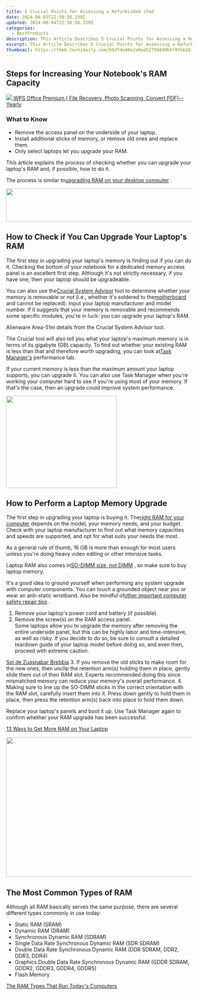```yaml
---
title: 5 Crucial Points for Assessing a Refurbished iPad
date: 2024-08-03T22:58:56.339Z
updated: 2024-08-04T22:58:56.339Z
categories:
  - BestProducts
description: This Article Describes 5 Crucial Points for Assessing a Refurbished iPad
excerpt: This Article Describes 5 Crucial Points for Assessing a Refurbished iPad
thumbnail: https://thmb.techidaily.com/b5dfde40e2a9ad5275b840b5f0fbb161aac4de7d7745911720b5a34076945390.jpg
---
```


## Steps for Increasing Your Notebook's RAM Capacity
<!-- affiliate ads begin -->
<a href="https://secure.2checkout.com/order/checkout.php?PRODS=38729081&QTY=1&AFFILIATE=108875&CART=1"><img src="https://website-prod.cache.wpscdn.com/img/wps-writer-free-word-processor-1x.3d9c80d.png" border="0">
WPS Office Premium ( File Recovery, Photo Scanning, Convert PDF)--Yearly</a>
<!-- affiliate ads end -->
### What to Know

* Remove the access panel on the underside of your laptop.
* Install additional sticks of memory, or remove old ones and replace them.
* Only select laptops let you upgrade your RAM.

 This article explains the process of checking whether you can upgrade your laptop's RAM and, if possible, how to do it.

 The process is similar to[upgrading RAM on your desktop computer](https://www.lifewire.com/install-ram-in-computer-4782047) .

<!-- affiliate ads begin -->
<a href="https://newchic.sjv.io/c/5597632/1659704/14420" target="_top" id="1659704"><img src="//a.impactradius-go.com/display-ad/14420-1659704" border="0" alt="" width="728" height="90"/></a><img height="0" width="0" src="https://imp.pxf.io/i/5597632/1659704/14420" style="position:absolute;visibility:hidden;" border="0" />
<!-- affiliate ads end -->
## How to Check if You Can Upgrade Your Laptop's RAM

 The first step in upgrading your laptop's memory is finding out if you can do it. Checking the bottom of your notebook for a dedicated memory access panel is an excellent first step. Although it's not strictly necessary, if you have one, then your laptop should be upgradeable.

 You can also use the[Crucial System Advisor](https://www.crucial.com/store/advisor) tool to determine whether your memory is removable or not (i.e., whether it's soldered to the[motherboard](https://www.lifewire.com/motherboards-system-boards-and-mainboards-2618154) and cannot be replaced). Input your laptop manufacturer and model number. If it suggests that your memory is removable and recommends some specific modules, you're in luck: you can upgrade your laptop's RAM.

 Alienware Area-51m details from the Crucial System Advisor tool.

 The Crucial tool will also tell you what your laptop's maximum memory is in terms of its gigabyte (GB) capacity. To find out whether your existing RAM is less than that and therefore worth upgrading, you can look at[Task Manager's](https://www.lifewire.com/task-manager-2626025) performance tab.

 If your current memory is less than the maximum amount your laptop supports, you can upgrade it. You can also use Task Manager when you're working your computer hard to see if you're using most of your memory. If that's the case, then an upgrade could improve system performance.

<!-- affiliate ads begin -->
<a href="https://modlily.sjv.io/c/5597632/2072819/17059" target="_top" id="2072819"><img src="//a.impactradius-go.com/display-ad/17059-2072819" border="0" alt="" width="300" height="250"/></a><img height="0" width="0" src="https://imp.pxf.io/i/5597632/2072819/17059" style="position:absolute;visibility:hidden;" border="0" />
<!-- affiliate ads end -->
## How to Perform a Laptop Memory Upgrade

 The first step in upgrading your laptop is buying it. The[right RAM for your computer](https://www.lifewire.com/laptop-memory-buyers-guide-833024) depends on the model, your memory needs, and your budget. Check with your laptop manufacturer to find out what memory capacities and speeds are supported, and opt for what suits your needs the most.

 As a general rule of thumb, 16 GB is more than enough for most users unless you're doing heavy video editing or other intensive tasks.

 Laptop RAM also comes in[SO-DIMM size, not DIMM](https://www.lifewire.com/ddr4-memory-833028) , so make sure to buy laptop memory.

 It's a good idea to ground yourself when performing any system upgrade with computer components. You can touch a grounded object near you or wear an anti-static wristband. Also be mindful of[other important computer safety repair tips](https://www.lifewire.com/important-computer-repair-safety-tips-2625176) .

1. Remove your laptop's power cord and battery (if possible).
2. Remove the screw(s) on the RAM access panel.  
 Some laptops allow you to upgrade the memory after removing the entire underside panel, but this can be highly labor and time-intensive, as well as risky. If you decide to do so, be sure to consult a detailed teardown guide of your laptop model before doing so, and even then, proceed with extreme caution.  

[Sol de Zuasnabar Brebbia](https://www.gettyimages.co.uk/search/photographer?family=creative&photographer=Sol+de+Zuasnabar+Brebbia)
3. If you remove the old sticks to make room for the new ones, then unclip the retention arm(s) holding them in place, gently slide them out of their RAM slot. Experts recommended doing this since mismatched memory can reduce your memory's overall performance.
4. Making sure to line up the SO-DIMM sticks in the correct orientation with the RAM slot, carefully insert them into it. Press down gently to hold them in place, then press the retention arm(s) back into place to hold them down.

 Replace your laptop's panels and boot it up. Use Task Manager again to confirm whether your RAM upgrade has been successful.

[13 Ways to Get More RAM on Your Laptop](https://www.lifewire.com/get-more-use-of-the-ram-on-your-laptop-5185878)

<!-- affiliate ads begin -->
<a href="https://twopages.pxf.io/c/5597632/2016067/18544" target="_top" id="2016067"><img src="//a.impactradius-go.com/display-ad/18544-2016067" border="0" alt="" width="1020" height="380"/></a><img height="0" width="0" src="https://imp.pxf.io/i/5597632/2016067/18544" style="position:absolute;visibility:hidden;" border="0" />
<!-- affiliate ads end -->
## The Most Common Types of RAM

 Although all RAM basically serves the same purpose, there are several different types commonly in use today:

* Static RAM (SRAM)
* Dynamic RAM (DRAM)
* Synchronous Dynamic RAM (SDRAM)
* Single Data Rate Synchronous Dynamic RAM (SDR SDRAM)
* Double Data Rate Synchronous Dynamic RAM (DDR SDRAM, DDR2, DDR3, DDR4)
* Graphics Double Data Rate Synchronous Dynamic RAM (GDDR SDRAM, GDDR2, GDDR3, GDDR4, GDDR5)
* Flash Memory

[The RAM Types That Run Today's Computers](https://www.lifewire.com/types-of-ram-4150713)



<ins class="adsbygoogle"
     style="display:block"
     data-ad-format="autorelaxed"
     data-ad-client="ca-pub-7571918770474297"
     data-ad-slot="1223367746"></ins>



<ins class="adsbygoogle"
     style="display:block"
     data-ad-client="ca-pub-7571918770474297"
     data-ad-slot="8358498916"
     data-ad-format="auto"
     data-full-width-responsive="true"></ins>
